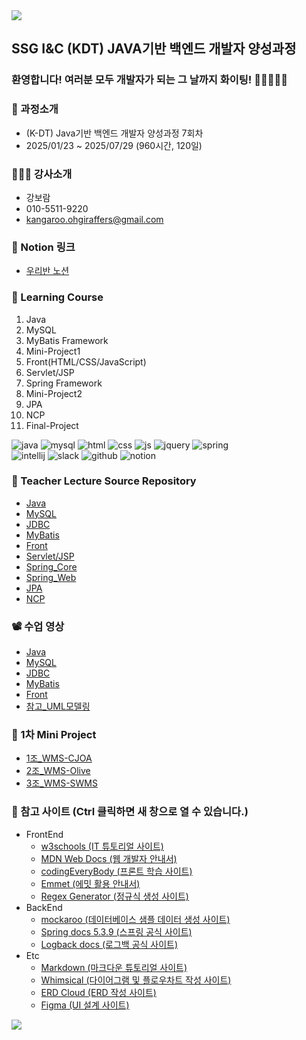 <img src="https://capsule-render.vercel.app/api?type=waving&color=BDBDC8&height=150&section=header" />

## SSG I&C (KDT) JAVA기반 백엔드 개발자 양성과정

### 환영합니다! 여러분 모두 개발자가 되는 그 날까지 화이팅! 🏃🏃‍♂️🏃‍♀️

### 📝 과정소개
- (K-DT) Java기반 백엔드 개발자 양성과정 7회차
- 2025/01/23 ~ 2025/07/29 (960시간, 120일)
  
### 👩🏻‍🏫 강사소개
- 강보람
- 010-5511-9220
- kangaroo.ohgiraffers@gmail.com

### 🏫 Notion 링크
- [우리반 노션](https://www.notion.so/ohgiraffers/I-C-K-JAVA-7-64b9ac93bd45487a88fb11f25603ace0)

### 📝 Learning Course
1. Java
2. MySQL
3. MyBatis Framework
4. Mini-Project1
5. Front(HTML/CSS/JavaScript)
6. Servlet/JSP
7. Spring Framework
8. Mini-Project2
9. JPA
10. NCP
11. Final-Project

![java](https://img.shields.io/badge/Java-ED8B00?style=for-the-badge&logo=openjdk&logoColor=white)
![mysql](https://img.shields.io/badge/MySQL-005C84?style=for-the-badge&logo=mysql&logoColor=white)
![html](https://img.shields.io/badge/HTML5-E34F26?style=for-the-badge&logo=html5&logoColor=white)
![css](https://img.shields.io/badge/CSS3-1572B6?style=for-the-badge&logo=css3&logoColor=white)
![js](https://img.shields.io/badge/JavaScript-F7DF1E?style=for-the-badge&logo=JavaScript&logoColor=white)
![jquery](https://img.shields.io/badge/jQuery-0769AD?style=for-the-badge&logo=jquery&logoColor=white)
![spring](https://img.shields.io/badge/Spring-6DB33F?style=for-the-badge&logo=spring&logoColor=white) <br>
![intellij](https://img.shields.io/badge/IntelliJ_IDEA-000000.svg?style=for-the-badge&logo=intellij-idea&logoColor=white)
![slack](https://img.shields.io/badge/Slack-4A154B?style=for-the-badge&logo=slack&logoColor=white)
![github](https://img.shields.io/badge/GitHub-100000?style=for-the-badge&logo=github&logoColor=white)
![notion](https://img.shields.io/badge/Notion-000000?style=for-the-badge&logo=notion&logoColor=white)

### 📂 Teacher Lecture Source Repository
- [Java](https://github.com/20250123-SSG/01_java-workspace)
- [MySQL](https://github.com/20250123-SSG/02_mysql-workspace)
- [JDBC](https://github.com/20250123-SSG/03_jdbc-workspace)
- [MyBatis](https://github.com/20250123-SSG/04_mybatis-workspace)
- [Front](https://github.com/20250123-SSG/05_front-workspace)
- [Servlet/JSP]()
- [Spring_Core]()
- [Spring_Web]()
- [JPA]()
- [NCP]()

### 📽️ 수업 영상
- [Java](https://drive.google.com/drive/folders/1hfND0Jwe549Vjg0qkDw2kCeFxEzlTNjj?usp=sharing)
- [MySQL](https://drive.google.com/drive/folders/165iA3f-XedYU3b7qF9cMUp_DThpcKIgq?usp=drive_link)
- [JDBC](https://drive.google.com/drive/folders/1z1v-JZ86Gqx7Z9PS1XZjxTwg8VeH9LHV?hl=ko)
- [MyBatis](https://drive.google.com/drive/folders/1_yMGJOPBn-qbxxPDLBwKDMi_EeI_LaJO?hl=ko)
- [Front](https://drive.google.com/drive/folders/1za4D67IO1o4APSbmpP2-2jl0HBmyz6bN?usp=drive_link)
- [참고_UML모델링](https://drive.google.com/drive/folders/1O1QMotfrnfdRLeuGYRLMGYUxtRiyhSbN?hl=ko)

### 👬 1차 Mini Project 
- [1조_WMS-CJOA](https://github.com/20250123-SSG/wms_CJOA)
- [2조_WMS-Olive](https://github.com/20250123-SSG/wms_Olive)
- [3조_WMS-SWMS](https://github.com/20250123-SSG/wms_SWMS)

### 🔗 참고 사이트 (Ctrl 클릭하면 새 창으로 열 수 있습니다.)
<ul type="disc">
  <li>FrontEnd
    <ul>
      <li><a href="https://www.w3schools.com/">w3schools (IT 튜토리얼 사이트)</a></li>
      <li><a href="https://developer.mozilla.org/ko/">MDN Web Docs (웹 개발자 안내서)</a></li>
      <li><a href="https://codingeverybody.kr/">codingEveryBody (프론트 학습 사이트)</a></li>
      <li><a href="https://docs.emmet.io/abbreviations/syntax/">Emmet (에밋 활용 안내서)</a></li>
      <li><a href="https://regex-generator.olafneumann.org/">Regex Generator (정규식 생성 사이트)</a></li>
    </ul>
  </li>
  <li>BackEnd
    <ul>
      <li><a href="https://mockaroo.com/">mockaroo (데이터베이스 샘플 데이터 생성 사이트)</a></li>
      <li><a href="https://docs.spring.io/spring-framework/docs/5.3.39/reference/html/">Spring docs 5.3.9 (스프링 공식 사이트)</a></li>
      <li><a href="https://logback.qos.ch/manual/index.html">Logback docs (로그백 공식 사이트)</a></li>
    </ul>
  </li>
  <li>Etc
    <ul>
      <li><a href="https://www.markdowntutorial.com/kr/">Markdown (마크다운 튜토리얼 사이트)</a></li>
      <li><a href="https://whimsical.com/">Whimsical (다이어그램 및 플로우차트 작성 사이트)</a></li>
      <li><a href="https://www.erdclound.com/">ERD Cloud (ERD 작성 사이트)</a></li>
      <li><a href="https://www.figma.com/">Figma (UI 설계 사이트)</a></li>
    </ul>
  </li>
</ul>

<img src="https://capsule-render.vercel.app/api?type=waving&color=BDBDC8&height=150&section=footer" />
